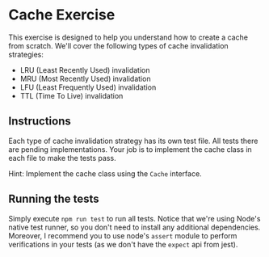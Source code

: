 # Cache Exercise

This exercise is designed to help you understand how to create a cache from scratch. We'll cover the following types of cache invalidation strategies:

- LRU (Least Recently Used) invalidation
- MRU (Most Recently Used) invalidation
- LFU (Least Frequently Used) invalidation
- TTL (Time To Live) invalidation

## Instructions

Each type of cache invalidation strategy has its own test file. All tests there are pending implementations. Your job is to implement the cache class in each file to make the tests pass.

Hint: Implement the cache class using the `Cache` interface.

## Running the tests

Simply execute `npm run test` to run all tests. Notice that we're using Node's native test runner, so you don't need to install any additional dependencies. Moreover, I recommend you to use node's `assert` module to perform verifications in your tests (as we don't have the `expect` api from jest).
